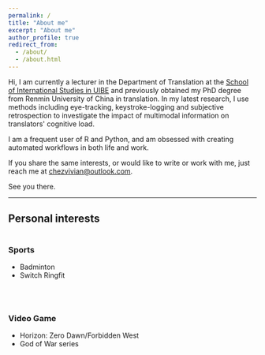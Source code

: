 ```yaml
---
permalink: /
title: "About me"
excerpt: "About me"
author_profile: true
redirect_from: 
  - /about/
  - /about.html
---
```


Hi, I am currently a lecturer in the Department of Translation at the [School of International Studies in UIBE](https://sis.uibe.edu.cn/szdwx/xxjs/fy/2d8876d8a3db4c238fc33ac323f61563.htm) and previously obtained my PhD degree from Renmin University of China in translation. In my latest research, I use methods including eye-tracking, keystroke-logging and subjective retrospection to investigate the impact of multimodal information on translators' cognitive load. 

I am a frequent user of R and Python, and am obsessed with creating automated workflows in both life and work. 

If you share the same interests, or would like to write or work with me, just reach me at chezvivian@outlook.com.

See you there.

---

## Personal interests 

<div style="display: flex; gap: 2rem; flex-wrap: wrap;">
<div style="flex: 1; min-width: 250px;">

### Sports

- Badminton
- Switch Ringfit

</div>
<div style="flex: 1; min-width: 250px;">

### Video Game

- Horizon: Zero Dawn/Forbidden West
- God of War series

</div>
</div>
  
